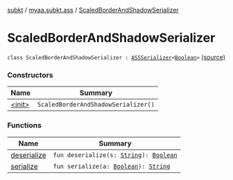 [subkt](../../index.md) / [myaa.subkt.ass](../index.md) / [ScaledBorderAndShadowSerializer](./index.md)

# ScaledBorderAndShadowSerializer

`class ScaledBorderAndShadowSerializer : `[`ASSSerializer`](../-a-s-s-serializer/index.md)`<`[`Boolean`](https://kotlinlang.org/api/latest/jvm/stdlib/kotlin/-boolean/index.html)`>` [(source)](https://github.com/Myaamori/SubKt/blob/0.1.13/src/main/kotlin/myaa/subkt/ass/parser.kt#L710)

### Constructors

| Name | Summary |
|---|---|
| [&lt;init&gt;](-init-.md) | `ScaledBorderAndShadowSerializer()` |

### Functions

| Name | Summary |
|---|---|
| [deserialize](deserialize.md) | `fun deserialize(s: `[`String`](https://kotlinlang.org/api/latest/jvm/stdlib/kotlin/-string/index.html)`): `[`Boolean`](https://kotlinlang.org/api/latest/jvm/stdlib/kotlin/-boolean/index.html) |
| [serialize](serialize.md) | `fun serialize(a: `[`Boolean`](https://kotlinlang.org/api/latest/jvm/stdlib/kotlin/-boolean/index.html)`): `[`String`](https://kotlinlang.org/api/latest/jvm/stdlib/kotlin/-string/index.html) |
